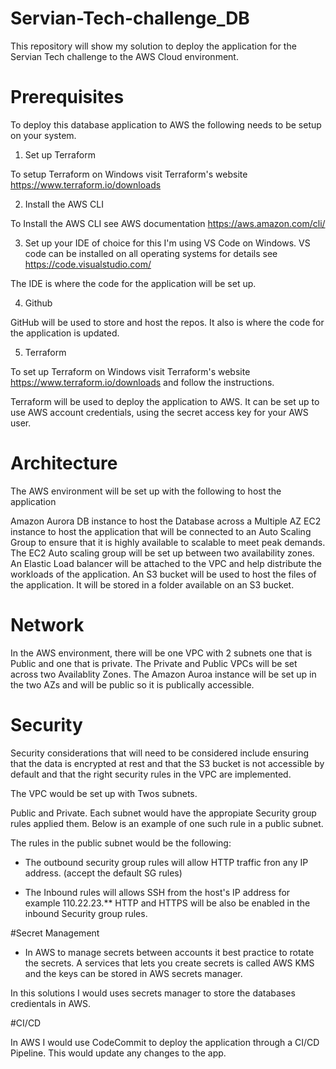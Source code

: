 # Servian-Tech-challenge_DB
This repository will show my solution to deploy the application for the Servian Tech challenge to the AWS Cloud environment.

# Prerequisites

To deploy this database application to AWS the following needs to be setup on your system.

1. Set up Terraform

To setup Terraform on Windows visit Terraform's website https://www.terraform.io/downloads

2. Install the AWS CLI

To Install the AWS CLI see AWS documentation https://aws.amazon.com/cli/

3. Set up your IDE of choice for this I'm using VS Code on Windows. VS code can be installed on all operating systems for details see 
https://code.visualstudio.com/

The IDE is where the code for the application will be set up.

4. Github

GitHub will be used to store and host the repos. It also is where the code for the application is updated. 

5. Terraform

To set up Terraform on Windows visit Terraform's website https://www.terraform.io/downloads and follow the instructions. 

Terraform will be used to deploy the application to AWS. It can be set up to use AWS account credentials, using the secret access key for your AWS user.
# Architecture
The AWS environment will be set up with the following to host the application

Amazon Aurora DB instance to host the Database across a Multiple AZ 
EC2 instance to host the application that will be connected to an Auto Scaling Group to ensure that it is highly available to scalable to meet peak demands. The EC2 Auto scaling group will be set up between two availability zones. 
An Elastic Load balancer will be attached to the VPC and help distribute the workloads of the application. 
An S3 bucket will be used to host the files of the application. It will be stored in a folder available on an S3 bucket.
 
 
# Network
In the AWS environment, there will be one VPC with 2 subnets one that is Public and one that is private. The Private and Public VPCs will be set across two Availablity Zones. The Amazon Auroa instance will be set up in the two AZs and will be public so it is publically accessible. 

# Security

Security considerations that will need to be considered include ensuring that the data is encrypted at rest and that the S3 bucket is not accessible by default and that the right security rules in the VPC are implemented. 

The VPC would be set up with Twos subnets.

Public and Private.
Each subnet would have the appropiate Security group rules applied them. Below is an example of one such rule in a public subnet.

The rules in the public subnet would be the following:

- The outbound security group rules will allow HTTP traffic fron any IP address. (accept the default SG rules)

- The Inbound rules will allows SSH from the host's IP address for example 110.22.23.** HTTP and HTTPS will be also be enabled in the inbound Security group rules.

#Secret Management

- In AWS to manage secrets between accounts it best practice to rotate the secrets. A services that lets you create secrets is called AWS KMS and the keys can be stored in AWS secrets manager. 

In this solutions I would uses secrets manager to store the databases credientals in AWS. 

#CI/CD

In AWS I would use CodeCommit to deploy the application through a CI/CD Pipeline. This would update any changes to the app.


